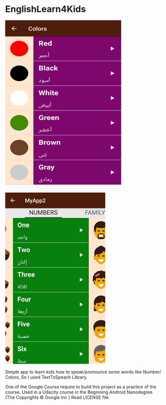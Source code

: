 # EnglishLearn4Kids

![Alt text](shc1.png?raw=true "Screenshot")
![Alt text](shc2.png?raw=true "Screenshot")

Simple app to learn kids how to speak/pronounce some words like Number/ Colors, So I used TextToSpeach Library.

One of the Google Course require to build this project as a practice of the course.
Used in a Udacity course in the Beginning Android Nanodegree. (The Copyrights © Google Inc ) Read LICENSE	file.

